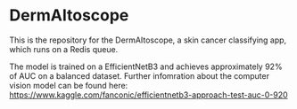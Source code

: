 # DermAItoscope

This is the repository for the DermAItoscope, a skin cancer classifying app, which runs on a Redis queue.

The model is trained on a EfficientNetB3 and achieves approximately 92% of AUC on a balanced dataset.
Further infomration about the computer vision model can be found here: https://www.kaggle.com/fanconic/efficientnetb3-approach-test-auc-0-920